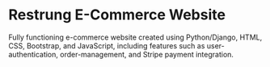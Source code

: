 # Restrung E-Commerce Website

Fully functioning e-commerce website created using Python/Django, HTML, CSS, Bootstrap, and JavaScript, including features such as user-authentication, order-management, and Stripe payment integration.
